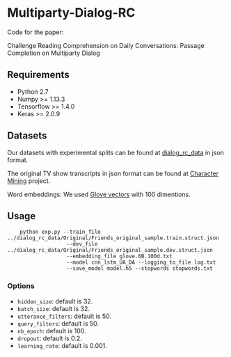 # Multiparty-Dialog-RC

Code for the paper:

Challenge Reading Comprehension on Daily Conversations: Passage Completion on Multiparty Dialog

## Requirements
* Python 2.7
* Numpy >= 1.13.3
* Tensorflow >= 1.4.0
* Keras >= 2.0.9

## Datasets

Our datasets with experimental splits can be found at [dialog_rc_data](dialog_rc_data) in json format.

The original TV show transcripts in json format can be found at [Character Mining](https://github.com/emorynlp/character-mining) project. 

Word embeddings: We used [Glove vectors](http://nlp.stanford.edu/data/glove.6B.zip) with 100 dimentions. 


## Usage
```
    python exp.py --train_file ../dialog_rc_data/Original/Friends_original_sample.train.struct.json 
                   --dev_file ../dialog_rc_data/Original/Friends_original_sample.dev.struct.json 
                   --embedding_file glove.6B.100d.txt
                   --model cnn_lstm_UA_DA --logging_to_file log.txt
                   --save_model model.h5 --stopwords stopwords.txt
```


### Options
* `hidden_size`: default is 32.
* `batch_size`: default is 32.
* `utterance_filters`: default is 50.
* `query_filters`: default is 50.
* `nb_epoch`: default is 100.
* `dropout`: default is 0.2.
* `learning_rate`: default is 0.001.

